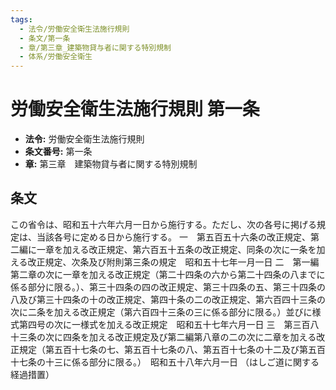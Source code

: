 ```yaml
---
tags:
  - 法令/労働安全衛生法施行規則
  - 条文/第一条
  - 章/第三章_建築物貸与者に関する特別規制
  - 体系/労働安全衛生
---
```

# 労働安全衛生法施行規則 第一条

- **法令:** 労働安全衛生法施行規則
- **条文番号:** 第一条
- **章:** 第三章　建築物貸与者に関する特別規制

## 条文
この省令は、昭和五十六年六月一日から施行する。ただし、次の各号に掲げる規定は、当該各号に定める日から施行する。
一　第五百五十六条の改正規定、第二編に一章を加える改正規定、第六百五十五条の改正規定、同条の次に一条を加える改正規定、次条及び附則第三条の規定　昭和五十七年一月一日
二　第一編第二章の次に一章を加える改正規定（第二十四条の六から第二十四条の八までに係る部分に限る。）、第三十四条の四の改正規定、第三十四条の五、第三十四条の八及び第三十四条の十の改正規定、第四十条の二の改正規定、第六百四十三条の次に二条を加える改正規定（第六百四十三条の三に係る部分に限る。）並びに様式第四号の次に一様式を加える改正規定　昭和五十七年六月一日
三　第三百八十三条の次に四条を加える改正規定及び第二編第八章の二の次に二章を加える改正規定（第五百十七条の七、第五百十七条の八、第五百十七条の十二及び第五百十七条の十三に係る部分に限る。）　昭和五十八年六月一日
（はしご道に関する経過措置）


